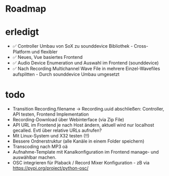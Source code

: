 # Roadmap

# erledigt
- ✅ Controller Umbau von SoX zu sounddevice Bibliothek - Cross-Platform und flexibler
- ✅ Neues, Vue basiertes Frontend
- ✅ Audio Device Enumeration und Auswahl im Frontend (sounddevice)
- ✅ Nach Recording Multichannel Wave File in mehrere Einzel-Wavefiles aufsplitten - Durch sounddevice Umbau umgesetzt

# todo
- Transition Recording.filename -> Recording.uuid abschließen: Controller, API testen, Frontend Implementation
- Recording-Download über Webinterface (via Zip File)
- API URL im Frontend je nach Host ändern, aktuell wird nur localhost gecalled. Evtl über relative URLs aufrufen?
- Mit Linux-System und X32 testen (!!)
- Bessere Ordnerstruktur (alle Kanäle in einem Folder speichern)
- Transcoding nach MP3 oä
- Aufnahme-Template mit Kanalkonfiguration im Frontend manage- und auswählbar machen.
- OSC integrieren für Plaback / Record Mixer Konfiguration - zB via https://pypi.org/project/python-osc/
